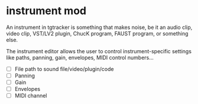 # instrument mod

An instrument in tgtracker is something that makes noise, be it an audio clip, video clip, VST/LV2 plugin, ChucK program, FAUST program, or something else.

The instrument editor allows the user to control instrument-specific settings like paths, panning, gain, envelopes, MIDI control numbers...

- [ ] File path to sound file/video/plugin/code
- [ ] Panning
- [ ] Gain
- [ ] Envelopes
- [ ] MIDI channel